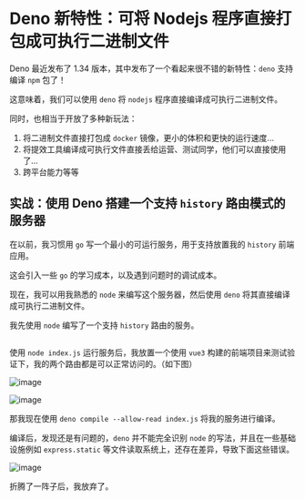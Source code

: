 # Deno 新特性：可将 Nodejs 程序直接打包成可执行二进制文件

Deno 最近发布了 1.34 版本，其中发布了一个看起来很不错的新特性：`deno` 支持编译 `npm` 包了！

这意味着，我们可以使用 `deno` 将 `nodejs` 程序直接编译成可执行二进制文件。

同时，也相当于开放了多种新玩法：

  1. 将二进制文件直接打包成 `docker` 镜像，更小的体积和更快的运行速度...
  2. 将提效工具编译成可执行文件直接丢给运营、测试同学，他们可以直接使用了...
  3. 跨平台能力等等

## 实战：使用 Deno 搭建一个支持 `history` 路由模式的服务器

在以前，我习惯用 `go` 写一个最小的可运行服务，用于支持放置我的 `history` 前端应用。

这会引入一些 `go` 的学习成本，以及遇到问题时的调试成本。

现在，我可以用我熟悉的 `node` 来编写这个服务器，然后使用 `deno` 将其直接编译成可执行二进制文件。

我先使用 `node` 编写了一个支持 `history` 路由的服务。

```js
```

使用 `node index.js` 运行服务后，我放置一个使用 `vue3` 构建的前端项目来测试验证下，我的两个路由都是可以正常访问的。（如下图）

![image](http://shadows-mall.oss-cn-shenzhen.aliyuncs.com/images%5Cimages%5C%E4%BC%81%E4%B8%9A%E5%BE%AE%E4%BF%A1%E6%88%AA%E5%9B%BE_20230602112015.png)

![image](http://shadows-mall.oss-cn-shenzhen.aliyuncs.com/images%5Cimages%5C%E4%BC%81%E4%B8%9A%E5%BE%AE%E4%BF%A1%E6%88%AA%E5%9B%BE_20230602112038.png)

那我现在使用 `deno compile --allow-read index.js` 将我的服务进行编译。

编译后，发现还是有问题的，`deno` 并不能完全识别 `node` 的写法，并且在一些基础设施例如 `express.static` 等文件读取系统上，还存在差异，导致下面这些错误。

![image](http://shadows-mall.oss-cn-shenzhen.aliyuncs.com/images%5Cimages%5C%E4%BC%81%E4%B8%9A%E5%BE%AE%E4%BF%A1%E6%88%AA%E5%9B%BE_20230602161027.png)

折腾了一阵子后，我放弃了。